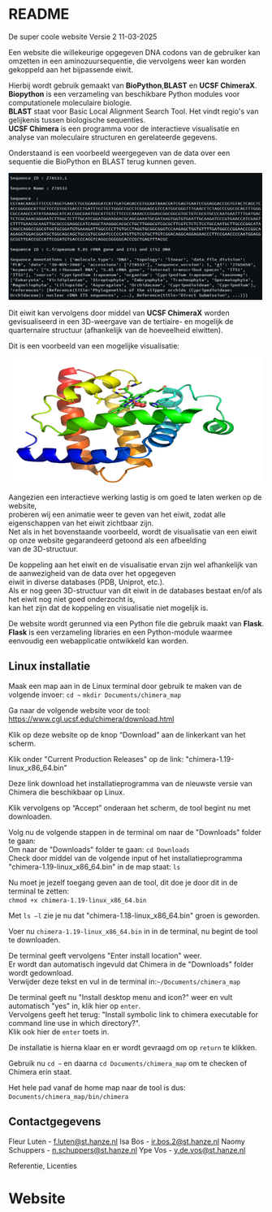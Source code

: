 # README
  
De super coole website
Versie 2
11-03-2025
  
Een website die willekeurige opgegeven DNA codons van de gebruiker kan omzetten in een
aminozuursequentie, die vervolgens weer kan worden gekoppeld aan het bijpassende eiwit.
  
Hierbij wordt gebruik gemaakt van **BioPython**,**BLAST** en **UCSF ChimeraX**.  
**Biopython** is een verzameling van beschikbare Python modules voor computationele moleculaire biologie.  
**BLAST** staat voor Basic Local Alignment Search Tool. Het vindt regio's van gelijkenis tussen biologische sequenties.  
**UCSF Chimera** is een programma voor de interactieve visualisatie en analyse van moleculaire structuren en gerelateerde gegevens.  
  
Onderstaand is een voorbeeld weergegeven van de data over een sequentie die BioPython en BLAST terug kunnen geven.  
  
<img src="static/biopython_voorbeeld.png" alt="biopython en blast output" width="500" height="250">
  
Dit eiwit kan vervolgens door middel van **UCSF ChimeraX** worden gevisualiseerd in een 3D-weergave van de tertiaire- en mogelijk de  quarternaire structuur (afhankelijk van de hoeveelheid eiwitten).  
  
Dit is een voorbeeld van een mogelijke visualisatie:  
  
<img src="static/chimera_voorbeeld.png" alt="chimera output" width="500" height="250">
  
Aangezien een interactieve werking lastig is om goed te laten werken op de website,  
proberen wij een animatie weer te geven van het eiwit, zodat alle eigenschappen van het eiwit zichtbaar zijn.  
Net als in het bovenstaande voorbeeld, wordt de visualisatie van een eiwit op onze website gegarandeerd getoond als een afbeelding  
van de 3D-structuur.  
  
De koppeling aan het eiwit en de visualisatie ervan zijn wel afhankelijk van de aanwezigheid van de data over het opgegeven  
eiwit in diverse databases (PDB, Uniprot, etc.).  
Als er nog geen 3D-structuur van dit eiwit in de databases bestaat en/of als het eiwit nog niet goed onderzocht is,  
kan het zijn dat de koppeling en visualisatie niet mogelijk is.  
  
De website wordt gerunned via een Python file die gebruik maakt van **Flask**.  
**Flask** is een verzameling libraries en een Python-module waarmee eenvoudig een webapplicatie ontwikkeld kan worden.    
  
## Linux installatie
  
Maak een map aan in de Linux terminal door gebruik te maken van de volgende invoer:
`cd ~`
`mkdir Documents/chimera_map`
  
Ga naar de volgende website voor de tool: https://www.cgl.ucsf.edu/chimera/download.html
  
Klik op deze website op de knop “Download” aan de linkerkant van het scherm.

Klik onder "Current Production Releases" op de link: "chimera-1.19-linux_x86_64.bin"
  
Deze link download het installatieprogramma van de nieuwste versie van Chimera die beschikbaar op Linux.
  
Klik vervolgens op “Accept” onderaan het scherm, de tool begint nu met downloaden.
  
Volg nu de volgende stappen in de terminal om naar de "Downloads" folder te gaan:  
Om naar de "Downloads" folder te gaan: `cd Downloads`  
Check door middel van de volgende input of het installatieprogramma "chimera-1.19-linux_x86_64.bin" in de map staat: `ls`
    
Nu moet je jezelf toegang geven aan de tool, dit doe je door dit in de terminal te zetten:  
`chmod +x chimera-1.19-linux_x86_64.bin`  
    
Met `ls –l` zie je nu dat "chimera-1.18-linux_x86_64.bin" groen is geworden.  
    
Voer nu `chimera-1.19-linux_x86_64.bin` in in de terminal, nu begint de tool te downloaden.  
  
De terminal geeft vervolgens "Enter install location" weer.  
Er wordt dan automatisch ingevuld dat Chimera in de "Downloads" folder wordt gedownload.  
Verwijder deze tekst en vul in de terminal in:`~/Documents/chimera_map`  
  
De terminal geeft nu "Install desktop menu and icon?" weer en vult automatisch "yes" in, klik hier op `enter`.  
Vervolgens geeft het terug: "Install symbolic link to chimera executable for command line use in which directory?".  
Klik ook hier de `enter` toets in.  
  
De installatie is hierna klaar en er wordt gevraagd om op `return` te klikken.  
  
Gebruik nu `cd ~` en daarna `cd Documents/chimera_map` om te checken of Chimera erin staat.  
  
Het hele pad vanaf de home map naar de tool is dus:
`Documents/chimera_map/bin/chimera`  

## Contactgegevens
  
Fleur Luten - f.luten@st.hanze.nl
Isa Bos - ir.bos.2@st.hanze.nl
Naomy Schuppers - n.schuppers@st.hanze.nl
Ype Vos - y.de.vos@st.hanze.nl

Referentie, Licenties


# Website
